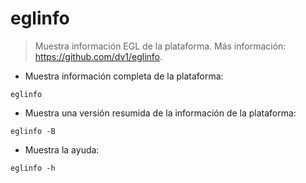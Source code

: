 # eglinfo

> Muestra información EGL de la plataforma.
> Más información: <https://github.com/dv1/eglinfo>.

- Muestra información completa de la plataforma:

`eglinfo`

- Muestra una versión resumida de la información de la plataforma:

`eglinfo -B`

- Muestra la ayuda:

`eglinfo -h`
